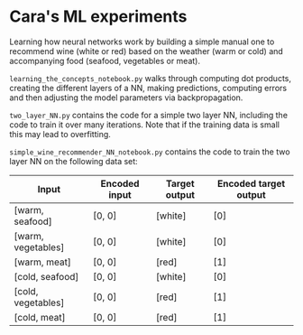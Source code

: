 # Cara's ML experiments

Learning how neural networks work by building a simple manual one to recommend wine (white or red) based on the weather (warm or cold) and accompanying food (seafood, vegetables or meat).

`learning_the_concepts_notebook.py` walks through computing dot products, creating the different layers of a NN, making predictions, computing errors and then adjusting the model parameters via backpropagation.

`two_layer_NN.py` contains the code for a simple two layer NN, including the code to train it over many iterations. Note that if the training data is small this may lead to overfitting.

`simple_wine_recommender_NN_notebook.py` contains the code to train the two layer NN on the following data set:

| Input              | Encoded input | Target output | Encoded target output |
| ------------------ | ------------- | ------------  | --------------------- |
| [warm, seafood]    | [0, 0]        | [white]       | [0]                   |
| [warm, vegetables] | [0, 0]        | [white]       | [0]                   |
| [warm, meat]       | [0, 0]        | [red]         | [1]                   |
| [cold, seafood]    | [0, 0]        | [white]       | [0]                   |
| [cold, vegetables] | [0, 0]        | [red]         | [1]                   |
| [cold, meat]       | [0, 0]        | [red]         | [1]                   |

